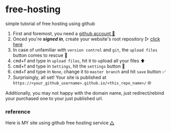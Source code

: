 <script src="https://use.fontawesome.com/a66afde7db.js"></script>

# free-hosting
simple tutorial of free hosting using github <i class="fa fa-github" aria-hidden="true"></i>

1. First and foremost, you need a [github account  👤 ](https://github.com/join?source=header-home)
2. Onced you're ***signed in***, create your website's root repository ▷ [click here](https://github.com/new)
3. In case of unfamiliar with `version control` and `git`, the `upload files` button comes to rescue 💊 
4. <kbd>cmd</kbd>+f and type in `upload files`, hit it to upload all your files ⬆️
5. <kbd>cmd</kbd>+f and type in `Settings`, hit the `settings` button 🔧
6. <kbd>cmd</kbd>+f and type in `None`, change it to `master branch` and hit `save` button ✅
7. Surprisingly, all set! Your site is published at `https://<your_github_username>.github.io/<this_repo_name>/` 🌐

Additionally, you may not happy with the domain name, just redirect/rebind your purchased one to your just published url.

### reference

Here is MY site using github free hosting service [△](https://lxynox.github.io/) 
